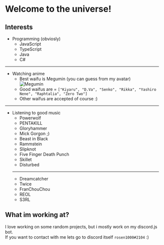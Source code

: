# Welcome to the universe!

## Interests
- Programming (obviosly)
    - JavaScript
    - TypeScript
    - Java
    - C#
---
- Watching anime
    - Best waifu is Megumin (you can guess from my avatar)<br>
    ![Megumin](https://b.thumbs.redditmedia.com/tcpIKSQLqpbuQ2p6wVUm4onU5KJqJvFa90sLJW8-5Ps.jpg)
    - Good waifus are = `["Kiyaru", "D.Va", "Senko", "Rikka", "Yashiro Nene", "Raphtalia", "Zero Two"]`
    - Other waifus are accepted of course :)
---
- Listening to good music
    - Powerwolf
    - PENTAKILL
    - Gloryhammer
    - Mick Gorgon ;)
    - Beast in Black
    - Rammstein
    - Slipknot
    - Five Finger Death Punch
    - Skillet
    - Disturbed
    ---
    - Dreamcatcher
    - Twice
    - FranChouChou
    - REOL
    - S3RL
## What im working at?
I love working on some random projects, but i mostly work on my discord.js bot.<br>
If you want to contact with me lets go to discord itself `rosen1000#2104` :)
<!--
**rosen1000/rosen1000** is a ✨ _special_ ✨ repository because its `README.md` (this file) appears on your GitHub profile.

Here are some ideas to get you started:

- 🔭 I’m currently working on ...
- 🌱 I’m currently learning ...
- 👯 I’m looking to collaborate on ...
- 🤔 I’m looking for help with ...
- 💬 Ask me about ...
- 📫 How to reach me: ...
- 😄 Pronouns: ...
- ⚡ Fun fact: ...
-->
